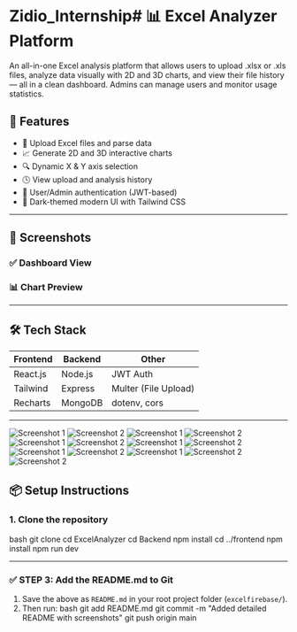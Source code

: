# Zidio_Internship# 📊 Excel Analyzer Platform

An all-in-one Excel analysis platform that allows users to upload .xlsx or .xls files, analyze data visually with 2D and 3D charts, and view their file history — all in a clean dashboard. Admins can manage users and monitor usage statistics.

## 🚀 Features

- 📂 Upload Excel files and parse data
- 📈 Generate 2D and 3D interactive charts
- 🔍 Dynamic X & Y axis selection
- 🕓 View upload and analysis history
- 👤 User/Admin authentication (JWT-based)
- 🎨 Dark-themed modern UI with Tailwind CSS

---


## 📸 Screenshots

### ✅ Dashboard View  

### 📊 Chart Preview  


---

## 🛠 Tech Stack

| Frontend  | Backend   | Other       |
|-----------|-----------|-------------|
| React.js  | Node.js   | JWT Auth    |
| Tailwind  | Express   | Multer (File Upload) |
| Recharts  | MongoDB   | dotenv, cors |

---
![Screenshot 1](assets/images/s1.png)
![Screenshot 2](assets/images/s2.png)
![Screenshot 1](assets/images/s3.png)
![Screenshot 2](assets/images/s4.png)
![Screenshot 1](assets/images/s5.png)
![Screenshot 2](assets/images/s6.png)
![Screenshot 1](assets/images/s7.png)
![Screenshot 2](assets/images/s8.png)
![Screenshot 1](assets/images/s9.png)
![Screenshot 2](assets/images/s10.png)
![Screenshot 1](assets/images/s11.png)
![Screenshot 2](assets/images/s12.png)
![Screenshot 2](assets/images/s13.png)


## 📦 Setup Instructions

### 1. Clone the repository

bash
git clone 
cd ExcelAnalyzer
cd Backend
npm install
cd ../frontend
npm install
npm run dev



---

### ✅ STEP 3: Add the README.md to Git

1. Save the above as `README.md` in your root project folder (`excelfirebase/`).
2. Then run:
   bash
   git add README.md
   git commit -m "Added detailed README with screenshots"
   git push origin main
